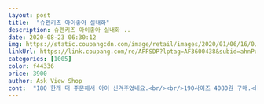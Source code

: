 ```yaml
---
layout: post 
title:  "슈펜키즈 아이좋아 실내화" 
description: 슈펜키즈 아이좋아 실내화 ..
date: 2020-08-23 06:30:12 
img: https://static.coupangcdn.com/image/retail/images/2020/01/06/16/0/4d3636cc-e592-400f-bf4e-2ff0076c90e9.jpg 
linkUrl: https://link.coupang.com/re/AFFSDP?lptag=AF3600438&subid=ahnPublicAsk&pageKey=1491729006&itemId=2560770333&vendorItemId=70131147779&traceid=V0-113-7b8200a365110a13 
categories: [1005] 
color: f44336 
price: 3900 
author: Ask View Shop 
cont:  "180 한개 더 주문해서 아이 신겨주었네요.<br/><br/>190사이즈 4080원 구매.<br/><br/>■240샀는데<br/>■중2새학기를 6월에 3일 첨가는데.<br/>.<br/><br/>공부는 커녕.<br/>.<br/> 무슨 체육;;;@@<br/>공부는 학원에서 하고.<br/>.<br/>학교에선.<br/>.<br/>스클이나,동아리만ㅠ<br/>그잖아도 마스크쓰는데.<br/>.<br/>무슨 체육인지<br/>근데 그것도 사진에 첨부된 것처럼 손가락 한개정도 더 들어가겠더라구요^^;;;;<br/>급하게 살때는 로켓이 진짜 최고에요^^<br/>기존에 신기던 실내화가 3개월만에 색깔있는 부분 코팅<br/>다 벗겨지고ㅜㅜ 빨아도 빨은 것 같지 않더라구요.<br/>.<br/><br/>당장 내일 가져가겠다고 하는 바람에... <br/><br/>대학은 어캐가지? ㅋㅋㅋ<br/>될 것 같아요.<br/>(운동화 보다는 작게)<br/>벗겨질정도는 아니어서.<br/>.<br/>걍 신는다고!!<br/>사실 제일 저렴하진 않았는데 다른 제품이 로켓에 사이즈가 없어서ㅎㅎ<br/>사이즈가 생각보다 큰것 빼고는 매우 만족 합니다.<br/><br/>슬리퍼신지말고.<br/>.<br/>실내화 착용하래서.<br/>.<br/>급하게 구매;;<br/>신발이 몰랑몰랑해서 발은 편하대요<br/>실내화 구멍이 작은 편 이지만 고무라 신축성이 있어서 모서리로 힘을 주면 지비츠를 넣고 빼기 쉬워요.<br/><br/>실내화 인데 쿠션감도 있고 엄청 가벼워요.<br/><br/>실내화는 어차피 소모품이기도 하고 학교가서 계단 오르락내리락 뛰어다니다 넘어질까봐 딱 맞는 사이즈로 골랐는데<br/>아이가 신어보더니 편했는지 조금 커도 이거 신고 싶다고<br/>아이발사이즈 재보시고 정사이즈로 주문하시면<br/>어차피 지비츠로 리폼해줄거라서 로켓배송되는 제일 저렴한 제품으로 골랐어요<br/>올 화이트실내화 한번 신겨보려고 추천받아 주문했는데<br/>원래는 245인데.<br/>.<br/>240도 약간크다네요;;<br/>이럴줄 알았음 한 사이즈 큰걸로 살걸... <br/>... <br/>금방 안맞게 생겼습니다ㅠ<br/>저도 아이도 좋아하니 만족합니다<br/>진짜 학교는 공부를 안가르치는 곳인거같네요!!<br/>처음 200사이즈 주문했다가 너무 커서 190으로 교환했어요.<br/><br/>코팅이 벗겨지는 스트레스에서 벗어나<br/>평소 신발 190사이즈 위아래로 신겨서<br/>학교를 일주일에 한 번 가서 3시간만 있다 오네요ㅎ... <br/>게다가 화장실이나 급식실 이동할 때만 꺼내 신고 교실에선 신고있지도 않는대요.<br/>.<br/><br/>한가지 단점이라면 원래 달려있는 지비츠를 빼고나니 그 자리에 동그랗게 자국이 나 있어서 어쩔수 없이 가리려고 그 자리에다 그대로 지비츠를 하나 끼웠네요ㅋㅋ<br/>한번 더 교환하기 좀 그래서 190은 킵해두고<br/>" 
---
```

